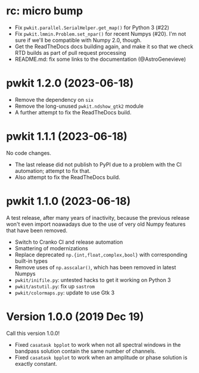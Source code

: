 # rc: micro bump

- Fix `pwkit.parallel.SerialHelper.get_map()` for Python 3 (#22)
- Fix `pwkit.lmmin.Problem.set_npar()` for recent Numpys (#20). I'm not sure if
  we'll be compatible with Numpy 2.0, though.
- Get the ReadTheDocs docs building again, and make it so that we check RTD
  builds as part of pull request processing
- README.md: fix some links to the documentation (@AstroGenevieve)


# pwkit 1.2.0 (2023-06-18)

- Remove the dependency on `six`
- Remove the long-unused `pwkit.ndshow_gtk2` module
- A further attempt to fix the ReadTheDocs build.


# pwkit 1.1.1 (2023-06-18)

No code changes.

- The last release did not publish to PyPI due to a problem with
  the CI automation; attempt to fix that.
- Also attempt to fix the ReadTheDocs build.


# pwkit 1.1.0 (2023-06-18)

A test release, after many years of inactivity, because the previous release
won't even import noawadays due to the use of very old Numpy features that have
been removed.

- Switch to Cranko CI and release automation
- Smattering of modernizations
- Replace deprecated `np.{int,float,complex,bool}` with corresponding built-in types
- Remove uses of `np.asscalar()`, which has been removed in latest Numpys
- `pwkit/inifile.py`: untested hacks to get it working on Python 3
- `pwkit/astutil.py`: fix up `sastrom`
- `pwkit/colormaps.py`: update to use Gtk 3


# Version 1.0.0 (2019 Dec 19)

Call this version 1.0.0!

- Fixed `casatask bpplot` to work when not all spectral windows in the
  bandpass solution contain the same number of channels.
- Fixed `casatask bpplot` to work when an amplitude or phase solution is
  exactly constant.
